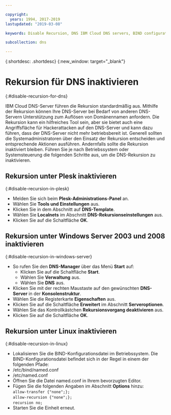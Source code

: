 ```yaml
---

copyright:
  years: 1994, 2017-2019
lastupdated: "2019-03-08"

keywords: Disable Recursion, DNS IBM Cloud DNS servers, BIND configuration file

subcollection: dns

---
```



{:shortdesc: .shortdesc}
{:new_window: target="_blank"}

# Rekursion für DNS inaktivieren
{:#disable-recursion-for-dns}

IBM Cloud DNS-Server führen die Rekursion standardmäßig aus. Mithilfe der Rekursion können Ihre DNS-Server bei Bedarf von anderen DNS-Servern Unterstützung zum Auflösen von Domänennamen anfordern. Die Rekursion kann ein hilfreiches Tool sein, aber sie bietet auch eine Angriffsfläche für Hackerattacken auf den DNS-Server und kann dazu führen, dass der DNS-Server nicht mehr betriebsbereit ist. Generell sollten die Systemadministratoren über den Einsatz der Rekursion entscheiden und entsprechende Aktionen ausführen. Andernfalls sollte die Rekursion inaktiviert bleiben. Führen Sie je nach Betriebssystem oder Systemsteuerung die folgenden Schritte aus, um die DNS-Rekursion zu inaktivieren.

## Rekursion unter Plesk inaktivieren
{:#disable-recursion-in-plesk}
* Melden Sie sich beim **Plesk-Administrations-Panel** an.
* Wählen Sie **Tools und Einstellungen** aus.
* Klicken Sie in dem Abschnitt auf **DNS-Template**.
* Wählen Sie **Localnets** im Abschnitt **DNS-Rekursionseinstellungen** aus.
* Klicken Sie auf die Schaltfläche **OK**.

## Rekursion unter Windows Server 2003 und 2008 inaktivieren
{:#disable-recursion-in-windows-server}

* So rufen Sie den **DNS-Manager** über das Menü **Start** auf:
  * Klicken Sie auf die Schaltfläche **Start**.
  * Wählen Sie **Verwaltung** aus.
  * Wählen Sie **DNS** aus.
* Klicken Sie mit der rechten Maustaste auf den gewünschten **DNS-Server** in der **Konsolenstruktur**.
* Wählen Sie die Registerkarte **Eigenschaften** aus.
* Klicken Sie auf die Schaltfläche **Erweitert** im Abschnitt **Serveroptionen**.
* Wählen Sie das Kontrollkästchen **Rekursionsvorgang deaktivieren** aus.
* Klicken Sie auf die Schaltfläche **OK**.

## Rekursion unter Linux inaktivieren
{:#disable-recursion-in-linux}

 * Lokalisieren Sie die BIND-Konfigurationsdatei im Betriebssystem. Die BIND-Konfigurationsdatei befindet sich in der Regel in einem der folgenden Pfade:
  * /etc/bind/named.conf
  * /etc/named.conf
* Öffnen Sie die Datei named.conf in Ihrem bevorzugten Editor.
* Fügen Sie die folgenden Angaben im Abschnitt **Options** hinzu:<br/>`allow-transfer {"none";};`<br/>`allow-recursion {"none";};`<br/>`recursion no;`
* Starten Sie die Einheit erneut.
